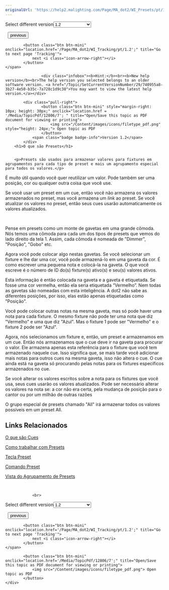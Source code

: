 ```yaml
---
originalUrl: 'https://help2.malighting.com/Page/MA_dot2/WI_Presets/pt/1.2'
---
```


<div class="topic-navigation">

<div class="pull-right">
	<span class="pull-left">


<div class="pull-left">
<form action="/Topic/SetCurrentVersionNumber" class="form-inline" id="frmTagSelector" method="post">	<span class="form-mini">
		<div class="input-prepend"><span class="add-on">Select different version</span><select autocomplete="off" id="versionNumberId" name="versionNumberId" onchange="$(this).closest('#frmTagSelector').submit();" style="width: 120px;"><option value="">- latest -</option>
<option value="3">1.1</option>
<option selected="selected" value="7">1.2</option>
<option value="12">1.3</option>
<option value="16">1.5</option>
<option value="29">1.9</option>
</select></div>
		<input data-val="true" data-val-number="The field Int32 must be a number." data-val-required="The Int32 field is required." id="ProductId" name="ProductId" type="hidden" value="7">
		<input id="CurrentGuid" name="CurrentGuid" type="hidden" value="740955a8-3b27-4e50-b35c-7a728c1d9c38">
	</span>
</form></div>&nbsp;	</span>
	<span class="pull-right" style="white-space: nowrap;">
			<button class="btn btn-mini" onclick="location.href='/Page/MA_dot2/WI_Groups/pt/1.2'; " title="Go to previous page 'Groups'">
				<i class="icon-arrow-left"></i> previous
			</button>

			<button class="btn btn-mini" onclick="location.href='/Page/MA_dot2/WI_Tracking/pt/1.2';" title="Go to next page 'Tracking'">
				next <i class="icon-arrow-right"></i> 
			</button>
	</span>
</div>
<div class="clear-fix" style="margin-bottom: 10px"></div>
</div>

					<div class="infobox"><b>Hint:</b><br><b>New help version</b><br>The help version you selected belongs to an older software version. <a href="/Topic/SetCurrentVersionNumber/29/740955a8-3b27-4e50-b35c-7a728c1d9c38">You may want to view the latest help version.</a></div>

			<div class="pull-right">
					<button class="btn btn-mini" style="margin-right: 10px; height: 30px;" onclick="location.href = '/Media/TopicPdf/12806/7'; " title="Open/Save this topic as PDF document for viewing or printing">
						<img src="/Content/images/icons/filetype_pdf.png" style="height: 24px;"> Open topic as PDF
					</button>
				<span class="badge badge-info">Version 1.2</span>
			</div>
		<h1>O que são Presets</h1>


		<p>Presets são usados para armazenar valores para fixtures em agrupamentos para cada tipo de preset e mais um agrupamento especial para todos os valores.</p>

<p>É muito útil quando você quer reutilizar um valor. Pode também ser uma posição, cor ou qualquer outra coisa que você use.</p>

<p>Se você usar um preset em um cue, então você não armazena os valores armazenados no preset, mas você armazena um<em> link</em>&nbsp;ao&nbsp;preset. Se você atualizar os valores no preset, então seus cues usarão automaticamente os valores atualizados.</p>

<p>&nbsp;</p>

<p>Pense em&nbsp;presets como um monte de gavetas em uma grande cômoda. Nós temos uma cômoda para cada um dos tipos de presets que vemos do lado direito da tela 1. Assim, cada cômoda é nomeada de "Dimmer", "Posição", "Gobo" etc.</p>

<p>Agora você pode colocar algo nestas gavetas. Se você selecionar um fixture e lhe dar uma cor, você pode armazená-lo em uma gaveta da cor. É como escrever uma pequena nota e colocá-la na gaveta. O que você escreve é o número de ID do(s) fixture(s) ativo(s) e seu(s) valores ativos.</p>

<p>Esta informação é então colocada na gaveta e a gaveta é etiquetada. Se fosse uma cor vermelha, então ela seria etiquetada “Vermelho”. Nem todas as gavetas são nomeadas com esta inteligência. A dot2 não sabe as diferentes posições, por isso, elas estão apenas etiquetadas como "Posição".</p>

<p>Você pode colocar outras notas na mesma gaveta, mas só pode haver uma nota para cada fixture. O mesmo fixture não pode ter uma nota que diz "Vermelho" e uma que diz "Azul". Mas o fixture 1 pode ser "Vermelho" e o fixture 2 pode ser "Azul".</p>

<p>Agora, nós selecionamos um fixture e, então, um preset e armazenamos em um cue. Então nós armazenamos que o cue deve ir na gaveta para procurar o valor. Ele armazena apenas esta referência para o fixture que você tem armazenado naquele cue. Isso significa que, se mais tarde você adicionar mais notas para outros cues na mesma gaveta, isso não altera o cue. O cue ainda está na gaveta só procurando pelas notas para os fixtures específicos armazenados no cue.</p>

<p>Se você alterar os valores escritos sobre a nota para os fixtures que você usa, seus cues usarão os valores atualizados. Pode ser necessário alterar os valores na nota se: a cor não era certa, pela mudança de posição para o cantor ou por um milhão de outras razões</p>

<p>O grupo especial de presets&nbsp;chamado&nbsp;"All" irá armazenar todos os valores possíveis em um preset&nbsp;All.</p>

<a name="toc_header_anchor_1" id="toc_header_anchor_1" class="topic-toc-item"></a><h2>Links Relacionados</h2>

<p><a href="/Topic/d0a671eb-91c4-45b5-bba6-aa5138f0e343">O que são Cues</a></p>

<p><a href="/Topic/1d3c4f8d-0d36-44da-9f6d-fa91f0db3024">Como trabalhar com Presets</a></p>

<p><a href="/Topic/c8e38ca3-4da4-4a62-b631-099908716e53">Tecla Preset</a></p>

<p><a href="/Topic/4e726532-88c5-4bb8-ac83-85baaa66e3f3">Comando Preset</a></p>

<p><a href="/Topic/c3fb198e-9577-4dae-981c-601829997529">Vista do Agrupamento de Presets</a></p>

<p>&nbsp;</p>


				<br>
<div class="topic-navigation">

<div class="pull-right">
	<span class="pull-left">


<div class="pull-left">
<form action="/Topic/SetCurrentVersionNumber" class="form-inline" id="frmTagSelector" method="post">	<span class="form-mini">
		<div class="input-prepend"><span class="add-on">Select different version</span><select autocomplete="off" id="versionNumberId" name="versionNumberId" onchange="$(this).closest('#frmTagSelector').submit();" style="width: 120px;"><option value="">- latest -</option>
<option value="3">1.1</option>
<option selected="selected" value="7">1.2</option>
<option value="12">1.3</option>
<option value="16">1.5</option>
<option value="29">1.9</option>
</select></div>
		<input data-val="true" data-val-number="The field Int32 must be a number." data-val-required="The Int32 field is required." id="ProductId" name="ProductId" type="hidden" value="7">
		<input id="CurrentGuid" name="CurrentGuid" type="hidden" value="740955a8-3b27-4e50-b35c-7a728c1d9c38">
	</span>
</form></div>&nbsp;	</span>
	<span class="pull-right" style="white-space: nowrap;">
			<button class="btn btn-mini" onclick="location.href='/Page/MA_dot2/WI_Groups/pt/1.2'; " title="Go to previous page 'Groups'">
				<i class="icon-arrow-left"></i> previous
			</button>

			<button class="btn btn-mini" onclick="location.href='/Page/MA_dot2/WI_Tracking/pt/1.2';" title="Go to next page 'Tracking'">
				next <i class="icon-arrow-right"></i> 
			</button>
	</span>
</div>
	<div class="clear-fix"></div>
	<div class="pull-right">
	
			<button class="btn btn-mini" onclick="location.href='/Media/TopicPdf/12806/7';" title="Open/Save this topic as PDF document for viewing or printing">
				<img src="/Content/images/icons/filetype_pdf.png"> Open topic as PDF
			</button>
	</div>
<div class="clear-fix" style="margin-bottom: 10px"></div>
</div>

	
